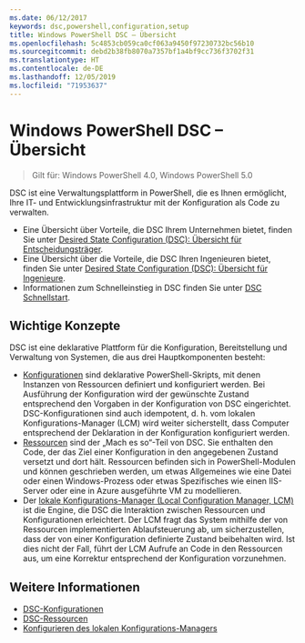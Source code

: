```yaml
---
ms.date: 06/12/2017
keywords: dsc,powershell,configuration,setup
title: Windows PowerShell DSC – Übersicht
ms.openlocfilehash: 5c4853cb059ca0cf063a9450f97230732bc56b10
ms.sourcegitcommit: debd2b38fb8070a7357bf1a4bf9cc736f3702f31
ms.translationtype: HT
ms.contentlocale: de-DE
ms.lasthandoff: 12/05/2019
ms.locfileid: "71953637"
---
```

# <a name="windows-powershell-desired-state-configuration-overview"></a>Windows PowerShell DSC – Übersicht

> Gilt für: Windows PowerShell 4.0, Windows PowerShell 5.0

DSC ist eine Verwaltungsplattform in PowerShell, die es Ihnen ermöglicht, Ihre IT- und Entwicklungsinfrastruktur mit der Konfiguration als Code zu verwalten.

- Eine Übersicht über Vorteile, die DSC Ihrem Unternehmen bietet, finden Sie unter [Desired State Configuration (DSC): Übersicht für Entscheidungsträger](decisionMaker.md).
- Eine Übersicht über die Vorteile, die DSC Ihren Ingenieuren bietet, finden Sie unter [Desired State Configuration (DSC): Übersicht für Ingenieure](DscForEngineers.md).
- Informationen zum Schnelleinstieg in DSC finden Sie unter [DSC Schnellstart](../quickstarts/website-quickstart.md).

## <a name="key-concepts"></a>Wichtige Konzepte

DSC ist eine deklarative Plattform für die Konfiguration, Bereitstellung und Verwaltung von Systemen, die aus drei Hauptkomponenten besteht:

- [Konfigurationen](../configurations/configurations.md) sind deklarative PowerShell-Skripts, mit denen Instanzen von Ressourcen definiert und konfiguriert werden.
    Bei Ausführung der Konfiguration wird der gewünschte Zustand entsprechend den Vorgaben in der Konfiguration von DSC eingerichtet.
    DSC-Konfigurationen sind auch idempotent, d. h. vom lokalen Konfigurations-Manager (LCM) wird weiter sicherstellt, dass Computer entsprechend der Deklaration in der Konfiguration konfiguriert werden.
- [Ressourcen](../resources/resources.md) sind der „Mach es so“-Teil von DSC. Sie enthalten den Code, der das Ziel einer Konfiguration in den angegebenen Zustand versetzt und dort hält.
    Ressourcen befinden sich in PowerShell-Modulen und können geschrieben werden, um etwas Allgemeines wie eine Datei oder einen Windows-Prozess oder etwas Spezifisches wie einen IIS-Server oder eine in Azure ausgeführte VM zu modellieren.
- Der [lokale Konfigurations-Manager (Local Configuration Manager, LCM)](../managing-nodes/metaConfig.md) ist die Engine, die DSC die Interaktion zwischen Ressourcen und Konfigurationen erleichtert.
    Der LCM fragt das System mithilfe der von Ressourcen implementierten Ablaufsteuerung ab, um sicherzustellen, dass der von einer Konfiguration definierte Zustand beibehalten wird.
    Ist dies nicht der Fall, führt der LCM Aufrufe an Code in den Ressourcen aus, um eine Korrektur entsprechend der Konfiguration vorzunehmen.

## <a name="see-also"></a>Weitere Informationen

- [DSC-Konfigurationen](../configurations/configurations.md)
- [DSC-Ressourcen](../resources/resources.md)
- [Konfigurieren des lokalen Konfigurations-Managers](../managing-nodes/metaConfig.md)
